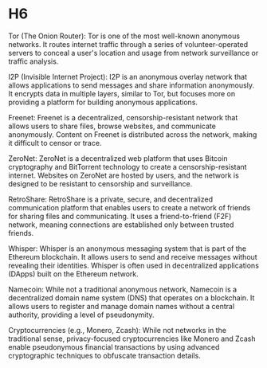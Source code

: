 # H6

Tor (The Onion Router): Tor is one of the most well-known anonymous networks. It routes internet traffic through a series of volunteer-operated servers to conceal a user's location and usage from network surveillance or traffic analysis.

I2P (Invisible Internet Project): I2P is an anonymous overlay network that allows applications to send messages and share information anonymously. It encrypts data in multiple layers, similar to Tor, but focuses more on providing a platform for building anonymous applications.

Freenet: Freenet is a decentralized, censorship-resistant network that allows users to share files, browse websites, and communicate anonymously. Content on Freenet is distributed across the network, making it difficult to censor or trace.

ZeroNet: ZeroNet is a decentralized web platform that uses Bitcoin cryptography and BitTorrent technology to create a censorship-resistant internet. Websites on ZeroNet are hosted by users, and the network is designed to be resistant to censorship and surveillance.

RetroShare: RetroShare is a private, secure, and decentralized communication platform that enables users to create a network of friends for sharing files and communicating. It uses a friend-to-friend (F2F) network, meaning connections are established only between trusted friends.

Whisper: Whisper is an anonymous messaging system that is part of the Ethereum blockchain. It allows users to send and receive messages without revealing their identities. Whisper is often used in decentralized applications (DApps) built on the Ethereum network.

Namecoin: While not a traditional anonymous network, Namecoin is a decentralized domain name system (DNS) that operates on a blockchain. It allows users to register and manage domain names without a central authority, providing a level of pseudonymity.

Cryptocurrencies (e.g., Monero, Zcash): While not networks in the traditional sense, privacy-focused cryptocurrencies like Monero and Zcash enable pseudonymous financial transactions by using advanced cryptographic techniques to obfuscate transaction details.
